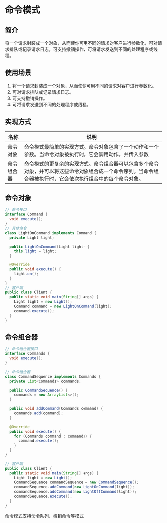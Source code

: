 # 命令模式

## 简介
将一个请求封装成一个对象，从而使你可用不同的请求对客户进行参数化，可对请求排队或记录请求日志，可支持撤销操作，可将请求发送到不同的处理程序或线程。

## 使用场景
1. 将一个请求封装成一个对象，从而使你可用不同的请求对客户进行参数化。
2. 可对请求排队或记录请求日志。
3. 可支持撤销操作。
4. 可将请求发送到不同的处理程序或线程。

## 实现方式
|名称|说明|
|-|-|
|命令对象|命令模式最简单的实现方式。命令对象包含了一个动作和一个参数。当命令对象被执行时，它会调用动作，并传入参数|
|命令组合器|命令模式的更复杂的实现方式。命令组合器可以包含多个命令对象，并可以将这些命令对象组合成一个命令序列。当命令组合器被执行时，它会依次执行组合中的每个命令对象。|

## 命令对象
```java
// 命令接口
interface Command {
  void execute();
}
// 具体命令
class LightOnCommand implements Command {
  private Light light;

  public LightOnCommand(Light light) {
    this.light = light;
  }

  @Override
  public void execute() {
    light.on();
  }
}
// 客户端
public class Client {
  public static void main(String[] args) {
    Light light = new Light();
    Command command = new LightOnCommand(light);
    command.execute();
  }
}
```

## 命令组合器

```java
// 命令组合器接口
interface Commands {
  void execute();
}

// 命令组合器
class CommandSequence implements Commands {
  private List<Commands> commands;

  public CommandSequence() {
    commands = new ArrayList<>();
  }

  public void addCommand(Commands command) {
    commands.add(command);
  }

  @Override
  public void execute() {
    for (Commands command : commands) {
      command.execute();
    }
  }
}

// 客户端
public class Client {
  public static void main(String[] args) {
    Light light = new Light();
    CommandSequence commandSequence = new CommandSequence();
    commandSequence.addCommand(new LightOnCommand(light));
    commandSequence.addCommand(new LightOffCommand(light));
    commandSequence.execute();
  }
}
```

命令模式支持命令队列、撤销命令等模式
